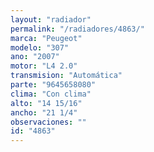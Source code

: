 ```yaml
---
layout: "radiador"
permalink: "/radiadores/4863/"
marca: "Peugeot"
modelo: "307"
ano: "2007"
motor: "L4 2.0"
transmision: "Automática"
parte: "9645658080"
clima: "Con clima"
alto: "14 15/16"
ancho: "21 1/4"
observaciones: ""
id: "4863"
---
```


